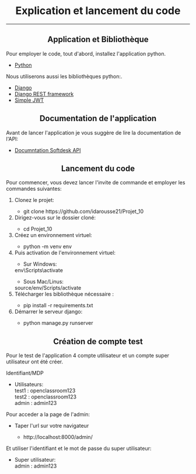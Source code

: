 <h1 align ="center">Explication et lancement du code</h1>

------------------------------
<h2 align = "center"> Application et Bibliothèque</h2>

<p>
    Pour employer le code, tout d'abord, installez l'application python.
<ul>
    <li>
        <a href = "https://www.python.org/downloads/">Python </a>
    </li>
</ul>
</p>
<p>
    Nous utiliserons aussi les bibliothèques python:.
<ul>
    <li>
        <a href = "https://www.djangoproject.com/">Django </a>
    </li>
    <li>
        <a href = "https://www.django-rest-framework.org/">Django REST framework</a>
    </li>
    <li>
        <a href = "https://django-rest-framework-simplejwt.readthedocs.io/en/latest/">Simple JWT</a>
    </li>
</ul>
</p>

<h2 align = "center"> Documentation de l'application </h2>
<p>
   Avant de lancer l'application je vous suggère de lire la documentation de l'API:
<ul>
    <li>
        <a href = "https://documenter.getpostman.com/view/23090595/2s8Z75Spn4">Documntation Softdesk API </a>
    </li>
</ul>

</p>

<h2 align = "center"> Lancement du code </h2>
<p>Pour commencer, vous devez lancer l'invite de commande et employer les commandes suivantes:
    <ol>
        <li>Clonez le projet:</li>
                <ul><li>git clone https://github.com/idarousse21/Projet_10 </li></ul>
            <li>Dirigez-vous sur le dossier cloné:</li>
                <ul><li>cd Projet_10 </li></ul>
            <li>Créez un environnement virtuel:</li>
                <ul><li>python -m venv env</li></ul>
            <li>Puis activation de l'environnement virtuel:</li>
                <ul><li>Sur Windows:</li></ul>
                env\Scripts\activate
                <ul><li>Sous Mac/Linus:</li></ul>
                source/env/Scripts/activate
            <li>Télécharger les bibliothèque nécessaire :</li>
                <ul><li>pip install -r requirements.txt</li></ul>
            <li>Démarrer le serveur django:</li>
                <ul><li>python manage.py runserver</li></ul>
    </ol>

<h2 align = "center"> Création de compte test </h2>
    <p>
        Pour le test de l'application 4 compte utilisateur et un compte super utilisateur ont été créer.
    </p>
    <p> 
        Identifiant/MDP
    </p>
    <ul>
        <li>
            Utilisateurs:<br/>
            test1 : openclassroom123<br/>
            test2 : openclassroom123<br/>
            admin : admin123
        </li>
    </ul>
        <p> Pour acceder a la page de l'admin:</p>
        <ul>
        <li> Taper l'url sur votre navigateur</li>
            <ul><li>http://localhost:8000/admin/</li></ul>
        </ul>
        <p>Et utiliser l'identifiant et le mot de passe du super utilisateur:</p>
        <ul>
        <li>
            Super utilisateur:<br/>
            admin : admin123
        </li>
        </ul>
    
